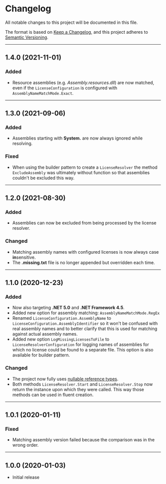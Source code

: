 # Changelog

All notable changes to this project will be documented in this file.

The format is based on [Keep a Changelog](https://keepachangelog.com/en/1.0.0/), and this project adheres to [Semantic Versioning](https://semver.org/spec/v2.0.0.html).
___

## 1.4.0 (2021-11-01)

### Added

- Resource assemblies (e.g. _Assembly.resources.dll_) are now matched, even if the `LicenseConfiguration` is configured with `AssemblyNameMatchMode.Exact`.
___

## 1.3.0 (2021-09-06)

### Added

- Assemblies starting with **System.** are now always ignored while resolving.

### Fixed

- When using the builder pattern to create a `LicenseResolver` the method `ExcludeAssembly` was ultimately without function so that assemblies couldn't be excluded this way.
___

## 1.2.0 (2021-08-30)

### Added

- Assemblies can now be excluded from being processed by the license resolver.

### Changed

- Matching assembly names with configured licenses is now always case **in**sensitive.
- The **.missing.txt** file is no longer appended but overridden each time.
___

## 1.1.0 (2020-12-23)

### Added

- Now also targeting **.NET 5.0** and **.NET Framework 4.5**.
- Added new option for assembly matching: `AssemblyNameMatchMode.RegEx`
- Renamed `LicenseConfiguration.AssemblyName` to `LicenseConfiguration.AssemblyIdentifier` so it won't be confused with real assembly names and to better clarify that this is used for matching against actual assembly names.
- Added new option `LogMissingLicensesToFile` to `LicenseResolverConfiguration`  for logging names of assemblies for which no license could be found to a separate file. This option is also available for builder pattern.

### Changed

- The project now fully uses [nullable reference types](https://docs.microsoft.com/en-us/dotnet/csharp/nullable-references).
- Both methods `LicenseResolver.Start` and `LicenseResolver.Stop` now return the instance upon which they were called. This way those methods can be used in fluent creation.
___

## 1.0.1 (2020-01-11)

### Fixed

- Matching assembly version failed because the comparison was in the wrong order.
___

## 1.0.0 (2020-01-03)

- Initial release